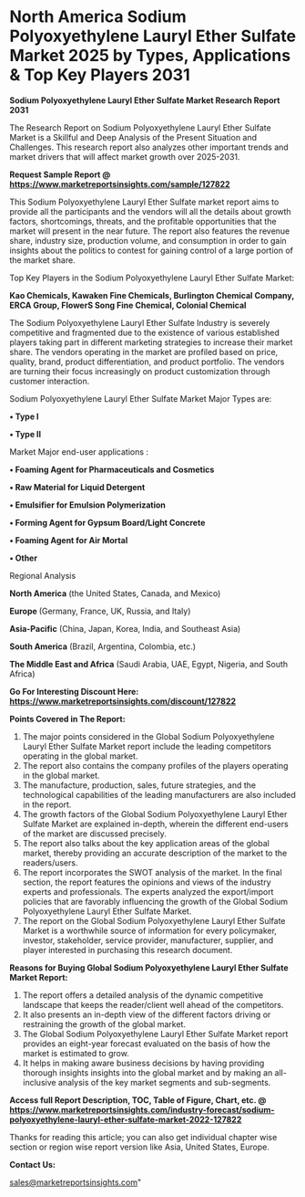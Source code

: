  # North America Sodium Polyoxyethylene Lauryl Ether Sulfate Market 2025 by Types, Applications & Top Key Players 2031

<strong>Sodium Polyoxyethylene Lauryl Ether Sulfate Market Research Report 2031</strong>

The Research Report on Sodium Polyoxyethylene Lauryl Ether Sulfate Market is a Skillful and Deep Analysis of the Present Situation and Challenges. This research report also analyzes other important trends and market drivers that will affect market growth over 2025-2031.

<strong>Request Sample Report @ <a href=https://www.marketreportsinsights.com/sample/127822>https://www.marketreportsinsights.com/sample/127822</a></strong>

This Sodium Polyoxyethylene Lauryl Ether Sulfate market report aims to provide all the participants and the vendors will all the details about growth factors, shortcomings, threats, and the profitable opportunities that the market will present in the near future. The report also features the revenue share, industry size, production volume, and consumption in order to gain insights about the politics to contest for gaining control of a large portion of the market share.

Top Key Players in the Sodium Polyoxyethylene Lauryl Ether Sulfate Market:

<strong>Kao Chemicals, Kawaken Fine Chemicals, Burlington Chemical Company, ERCA Group, FlowerS Song Fine Chemical, Colonial Chemical</strong>

The Sodium Polyoxyethylene Lauryl Ether Sulfate Industry is severely competitive and fragmented due to the existence of various established players taking part in different marketing strategies to increase their market share. The vendors operating in the market are profiled based on price, quality, brand, product differentiation, and product portfolio. The vendors are turning their focus increasingly on product customization through customer interaction.

Sodium Polyoxyethylene Lauryl Ether Sulfate Market Major Types are:

<strong>• Type I

• Type II</strong>

Market Major end-user applications :

<strong>• Foaming Agent for Pharmaceuticals and Cosmetics

• Raw Material for Liquid Detergent

• Emulsifier for Emulsion Polymerization

• Forming Agent for Gypsum Board/Light Concrete

• Foaming Agent for Air Mortal

• Other</strong>

Regional Analysis

</u><strong><b>North America</b></strong> (the United States, Canada, and Mexico)

<strong><b>Europe </b></strong>(Germany, France, UK, Russia, and Italy)

<strong><b>Asia-Pacific</b></strong> (China, Japan, Korea, India, and Southeast Asia)

<strong><b>South America</b></strong> (Brazil, Argentina, Colombia, etc.)

<strong><b>The Middle East and Africa</b></strong> (Saudi Arabia, UAE, Egypt, Nigeria, and South Africa)

<strong>Go For Interesting Discount Here: <a href=https://www.marketreportsinsights.com/discount/127822>https://www.marketreportsinsights.com/discount/127822</a></strong>

<strong>Points Covered in The Report:</strong>
<ol>
  <li>The major points considered in the Global Sodium Polyoxyethylene Lauryl Ether Sulfate Market report include the leading competitors operating in the global market.</li>
  <li>The report also contains the company profiles of the players operating in the global market.</li>
  <li>The manufacture, production, sales, future strategies, and the technological capabilities of the leading manufacturers are also included in the report.</li>
  <li>The growth factors of the Global Sodium Polyoxyethylene Lauryl Ether Sulfate Market are explained in-depth, wherein the different end-users of the market are discussed precisely.</li>
  <li>The report also talks about the key application areas of the global market, thereby providing an accurate description of the market to the readers/users.</li>
  <li>The report incorporates the SWOT analysis of the market. In the final section, the report features the opinions and views of the industry experts and professionals. The experts analyzed the export/import policies that are favorably influencing the growth of the Global Sodium Polyoxyethylene Lauryl Ether Sulfate Market.</li>
  <li>The report on the Global Sodium Polyoxyethylene Lauryl Ether Sulfate Market is a worthwhile source of information for every policymaker, investor, stakeholder, service provider, manufacturer, supplier, and player interested in purchasing this research document.</li>
</ol>
<strong>Reasons for Buying Global Sodium Polyoxyethylene Lauryl Ether Sulfate Market Report:</strong>

<ol>
  <li>The report offers a detailed analysis of the dynamic competitive landscape that keeps the reader/client well ahead of the competitors.</li>
  <li>It also presents an in-depth view of the different factors driving or restraining the growth of the global market.</li>
  <li>The Global Sodium Polyoxyethylene Lauryl Ether Sulfate Market report provides an eight-year forecast evaluated on the basis of how the market is estimated to grow.</li>
  <li>It helps in making aware business decisions by having providing thorough insights insights into the global market and by making an all-inclusive analysis of the key market segments and sub-segments.</li>
</ol>
<strong>Access full Report Description, TOC, Table of Figure, Chart, etc. @ <a href=https://www.marketreportsinsights.com/industry-forecast/sodium-polyoxyethylene-lauryl-ether-sulfate-market-2022-127822>https://www.marketreportsinsights.com/industry-forecast/sodium-polyoxyethylene-lauryl-ether-sulfate-market-2022-127822</a></strong>


Thanks for reading this article; you can also get individual chapter wise section or region wise report version like Asia, United States, Europe.

<strong>Contact Us:</strong>

sales@marketreportsinsights.com"
